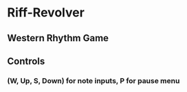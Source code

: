 # Riff-Revolver
## Western Rhythm Game
## Controls
### (W, Up, S, Down) for note inputs, P for pause menu
